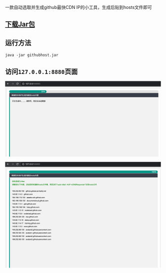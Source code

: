 一款自动选取并生成github最快CDN IP的小工具，生成后贴到hosts文件即可

## [下载Jar包](https://gitee.com/bryan31/githubhost/raw/master/bin/githubhost.jar)

## 运行方法
```shell script
java -jar githubhost.jar
```

## 访问`127.0.0.1:8880`页面
![1](images/1.png)

![2](images/2.png)
